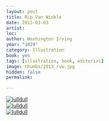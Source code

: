 ```yaml
---
layout: post
title: Rip Van Winkle
date: 2013-03-03
artist: 
loc: 
author: Washington Irving
year: "1819"
category: Illustration
book: yes
tags: [illustration, book, editorial]
image: thumbs/2013_rvw.jpg
hidden: false
permalink:

---
```



<div class="post_image">
	<a href="{{ site.baseurl }}/images/posts/2013_rvw/001.jpg" target="_blank">
	<img src="{{ site.baseurl }}/images/posts/2013_rvw/001.jpg" alt="lulldull"></a>
</div>

<div class="post_image">
	<a href="{{ site.baseurl }}/images/posts/2013_rvw/002.jpg" target="_blank">
	<img src="{{ site.baseurl }}/images/posts/2013_rvw/002.jpg" alt="lulldull"></a>
</div>


<div class="post_image">
	<a href="{{ site.baseurl }}/images/posts/2013_rvw/003.jpg" target="_blank">
	<img src="{{ site.baseurl }}/images/posts/2013_rvw/003.jpg" alt="lulldull"></a>
</div>

